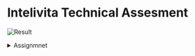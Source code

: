 # Intelivita Technical Assesment

![Result](https://github.com/user-attachments/assets/3aab782d-b8ae-4a27-bd62-7bfd62bf1dc9)

<details>
<summary>Assignmnet</summary>

Practical Duration :- 03 To 04 Hours.

Task:- 1
Design a user interface that displays a list of items using a model list. When an item is tapped, show the respective options below that selected item.
1. Implement a list of items using a model list.
2. Each item in the list should be tappable.
3. When an item is tapped, display a set of options related to that item between the first and second Row of list for example , I have tabbed on first Item from the first row then the menu box should be shown between the first row and second row...
4. Ensure the options are only shown for the currently selected item and not for other items.
5. The interface should update dynamically to reflect the changes when a different item is tapped.
Requirements:-
- Use a model to define the list items.
- Use an appropriate UI framework or library for the implementation.
- Ensure a smooth user experience with dynamic updates.
- Provide a clear and user-friendly design.
Network Image : https://i.ibb.co/HgjT1rt/Image.png (You can use this URl for Image)
Note :- 
Use any state management except SetState() to perform this task.
Code style should be standard, clean code, with proper commenting.
You can use the internet for general searches related to problem solving, but can't search complete codes.
You need to share your screen all the time (Entire screen).

<img width="360" alt="Screenshot 2024-10-15 at 11 54 06 PM" src="https://github.com/user-attachments/assets/26403e94-1c37-4e25-b682-0418b4a4002c">


Task - 2

List<String> inputList = ["P", "P", "P", "P", "WE", "WE", "N", "N", "N", "N", "N", "S", "S", "P","P",”Z”];
// Output: [’S”, 'S', 'WE', 'WE', ’N’, 'N', ’S’, ’S’]
// Ex [’S->0’, 'S->3’, 'WE->4’, 'WE->5’, 'N->6’, ’N->10’, ’S->11’, ’S->14’]
Example :- We have “P” in the list and have the 6th time in the list so first P and Last P should be added in a new List and if there is only one value in the list then it should not be added.


Task - 3

Input
var arr = [3,2,4,6,1,7,8,5,9];
var n = 4;
The output will start with the 4th position
[1,7,8,5,9,3,2,4,6]
If n = 6
Then Output will start with the 6th position
[8,5,9,3,2,4,6,1,7]

Example :- we enter 4 then List should start  from 4 value positions and should be added before all the 4 Position values should be added in the same list but In the end.

Please feel free to reach out to us even if you have any queries
</details>
